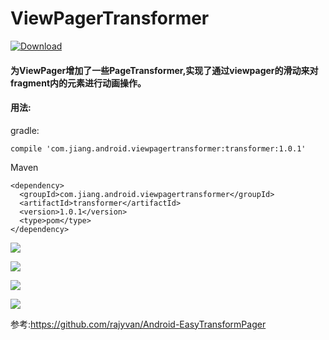 # ViewPagerTransformer

[ ![Download](https://api.bintray.com/packages/yuesong/maven/ViewPagerTransformer/images/download.svg) ](https://bintray.com/yuesong/maven/ViewPagerTransformer/_latestVersion)


####  为ViewPager增加了一些PageTransformer,实现了通过viewpager的滑动来对fragment内的元素进行动画操作。 

#### 用法:

gradle:
```
compile 'com.jiang.android.viewpagertransformer:transformer:1.0.1'

```

Maven
```
<dependency>
  <groupId>com.jiang.android.viewpagertransformer</groupId>
  <artifactId>transformer</artifactId>
  <version>1.0.1</version>
  <type>pom</type>
</dependency>

```

![](https://raw.githubusercontent.com/jiang111/ViewPagerTransformer/master/art/7.gif)

![](https://raw.githubusercontent.com/jiang111/ViewPagerTransformer/master/art/4.gif)

![](https://raw.githubusercontent.com/jiang111/ViewPagerTransformer/master/art/5.gif)

![](https://raw.githubusercontent.com/jiang111/ViewPagerTransformer/master/art/6.gif)




参考:https://github.com/rajyvan/Android-EasyTransformPager
